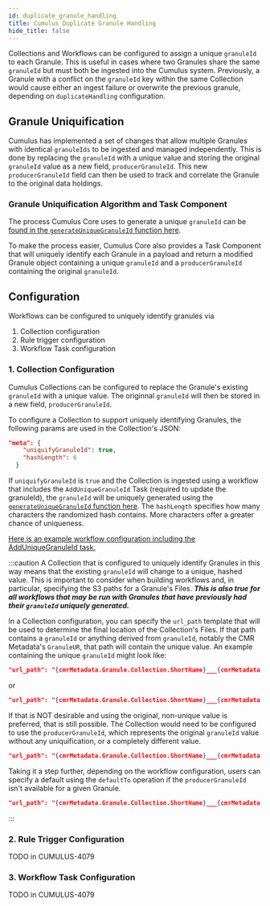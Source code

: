 ```yaml
---
id: duplicate_granule_handling
title: Cumulus Duplicate Granule Handling
hide_title: false
---
```


Collections and Workflows can be configured to assign a unique `granuleId` to each Granule. This is useful in cases where two Granules share the same `granuleId` but must both be ingested into the Cumulus system. Previously, a Granule with a conflict on the `granuleId` key within the same Collection would cause either an ingest failure or overwrite the previous granule, depending on `duplicateHandling` configuration.

## Granule Uniquification

Cumulus has implemented a set of changes that allow multiple Granules with identical `granuleIds` to be ingested and managed independently. This is done by replacing the `granuleId` with a unique value and storing the original `granuleId` value as a new field, `producerGranuleId`. This new `producerGranuleId` field can then be used to track and correlate the Granule to the original data holdings.

### Granule Uniquification Algorithm and Task Component

The process Cumulus Core uses to generate a unique `granuleId` can be [found in the `generateUniqueGranuleId` function here](https://github.com/nasa/cumulus/blob/master/packages/ingest/src/granule.ts).

To make the process easier, Cumulus Core also provides a Task Component that will uniquely identify each Granule in a payload and return a modified Granule object containing a unique `granuleId` and a `producerGranuleId` containing the original `granuleId`.

## Configuration

Workflows can be configured to uniquely identify granules via

  1. Collection configuration
  2. Rule trigger configuration
  3. Workflow Task configuration

### 1. Collection Configuration

Cumulus Collections can be configured to replace the Granule's existing `granuleId` with a unique value. The originnal `granuleId` will then be stored in a new field, `producerGranuleId`.

To configure a Collection to support uniquely identifying Granules, the following params are used in the Collection's JSON:

```json
"meta": {
    "uniquifyGranuleId": true,
    "hashLength": 6
  }
```

If `uniquifyGranuleId` is `true` and the Collection is ingested using a workflow that includes the `AddUniqueGranuleId` Task (required to update the granuleId), the `granuleId` will be uniquely generated using the [`generateUniqueGranuleId` function here](https://github.com/nasa/cumulus/blob/master/packages/ingest/src/granule.ts). The `hashLength` specifies how many characters the randomized hash contains. More characters offer a greater chance of uniqueness.

[Here is an example workflow configuration including the AddUniqueGranuleId task.](https://github.com/nasa/cumulus/blob/master/example/cumulus-tf/cnm_workflow.asl.json)

:::caution
A Collection that is configured to uniquely identify Granules in this way means that the existing `granuleId` will change to a unique, hashed value. This is important to consider when building workflows and, in particular, specifying the S3 paths for a Granule's Files. ***This is also true for all workflows that may be run with Granules that have previously had their `granuleId` uniquely generated.***

In a Collection configuration, you can specify the `url_path` template that will be used to determine the final location of the Collection's Files. If that path contains a `granuleId` or anything derived from `granuleId`, notably the CMR Metadata's `GranuleUR`, that path will contain the unique value. An example containing the unique `granuleId` might look like:

```json
"url_path": "{cmrMetadata.Granule.Collection.ShortName}___{cmrMetadata.Granule.Collection.VersionId}/{granule.granuleId}",
```

or

```json
"url_path": "{cmrMetadata.Granule.Collection.ShortName}___{cmrMetadata.Granule.Collection.VersionId}/{cmrMetadata.Granule.GranuleUR}",
```

If that is NOT desirable and using the original, non-unique value is preferred, that is still possible. The Collection would need to be configured to use the `producerGranuleId`, which represents the original `granuleId` value without any uniquification, or a completely different value.

```json
"url_path": "{cmrMetadata.Granule.Collection.ShortName}___{cmrMetadata.Granule.Collection.VersionId}/{granule.producerGranuleId}/",
```

Taking it a step further, depending on the workflow configuration, users can specify a default using the `defaultTo` operation if the `producerGranuleId` isn't available for a given Granule.

```json
"url_path": "{cmrMetadata.Granule.Collection.ShortName}___{cmrMetadata.Granule.Collection.VersionId}/{defaultTo(granule.producerGranuleId, granule.granuleId)}",
```

:::

### 2. Rule Trigger Configuration

TODO in CUMULUS-4079

### 3. Workflow Task Configuration

TODO in CUMULUS-4079
